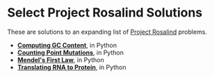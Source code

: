 Select Project Rosalind Solutions
=================
These are solutions to an expanding list of [Project Rosalind](http://http://rosalind.info/) problems.

- **[Computing GC Content](http://rosalind.info/problems/gc/)**, in Python
- **[Counting Point Mutations](http://rosalind.info/problems/hamm/)**, in Python
- **[Mendel's First Law](http://rosalind.info/problems/iprb/)**, in Python
- **[Translating RNA to Protein](http://rosalind.info/problems/prot/)**, in Python
